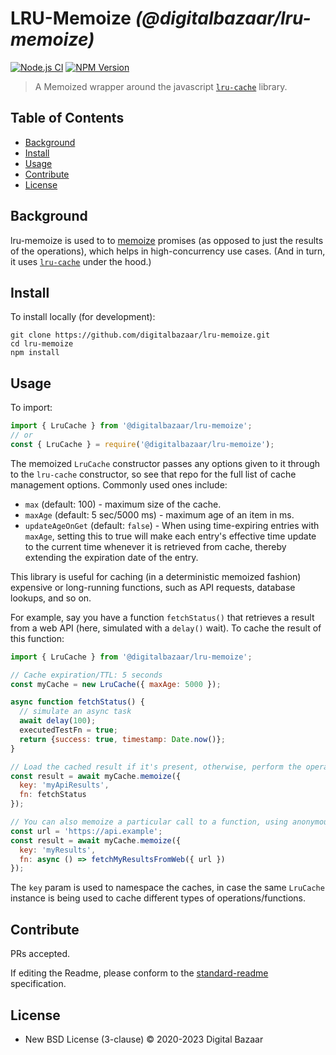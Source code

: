 # LRU-Memoize _(@digitalbazaar/lru-memoize)_

[![Node.js CI](https://github.com/digitalbazaar/lru-memoize/workflows/Node.js%20CI/badge.svg)](https://github.com/digitalbazaar/lru-memoize/actions?query=workflow%3A%22Node.js+CI%22)
[![NPM Version](https://img.shields.io/npm/v/@digitalbazaar/lru-memoize.svg)](https://npm.im/@digitalbazaar/lru-memoize)

> A Memoized wrapper around the javascript [`lru-cache`](https://www.npmjs.com/package/lru-cache) library.

## Table of Contents

- [Background](#background)
- [Install](#install)
- [Usage](#usage)
- [Contribute](#contribute)
- [License](#license)

## Background

lru-memoize is used to
to [memoize](https://en.wikipedia.org/wiki/Memoization) promises
(as opposed to just the results of the operations),
which helps in high-concurrency use cases. (And in turn, it uses
[`lru-cache`](https://www.npmjs.com/package/lru-cache) under the hood.)

## Install

To install locally (for development):

```
git clone https://github.com/digitalbazaar/lru-memoize.git
cd lru-memoize
npm install
```

## Usage

To import:

```js
import { LruCache } from '@digitalbazaar/lru-memoize';
// or
const { LruCache } = require('@digitalbazaar/lru-memoize');
```

The memoized `LruCache` constructor passes any options given to it through to
the `lru-cache` constructor, so  see that repo for the full list of cache
management options. Commonly used ones include:

* `max` (default: 100) - maximum size of the cache.
* `maxAge` (default: 5 sec/5000 ms) - maximum age of an item in ms.
* `updateAgeOnGet` (default: `false`) - When using time-expiring entries with
  `maxAge`, setting this to true will make each entry's effective time update to
  the current time whenever it is retrieved from cache, thereby extending the
  expiration date of the entry.

This library is useful for caching (in a deterministic memoized fashion) expensive or long-running functions, such as
API requests, database lookups, and so on.

For example, say you have a function `fetchStatus()` that retrieves a result from a web API (here, simulated with a
`delay()` wait). To cache the result of this function:

```js
import { LruCache } from '@digitalbazaar/lru-memoize';

// Cache expiration/TTL: 5 seconds
const myCache = new LruCache({ maxAge: 5000 });

async function fetchStatus() {
  // simulate an async task
  await delay(100);
  executedTestFn = true;
  return {success: true, timestamp: Date.now()};
}

// Load the cached result if it's present, otherwise, perform the operation
const result = await myCache.memoize({
  key: 'myApiResults',
  fn: fetchStatus
});

// You can also memoize a particular call to a function, using anonymous arrow functions:
const url = 'https://api.example';
const result = await myCache.memoize({
  key: 'myResults',
  fn: async () => fetchMyResultsFromWeb({ url })
});
```

The `key` param is used to namespace the caches, in case the same `LruCache` instance is being used to cache different
types of operations/functions.

## Contribute

PRs accepted.

If editing the Readme, please conform to the
[standard-readme](https://github.com/RichardLitt/standard-readme) specification.

## License
* New BSD License (3-clause) © 2020-2023 Digital Bazaar
